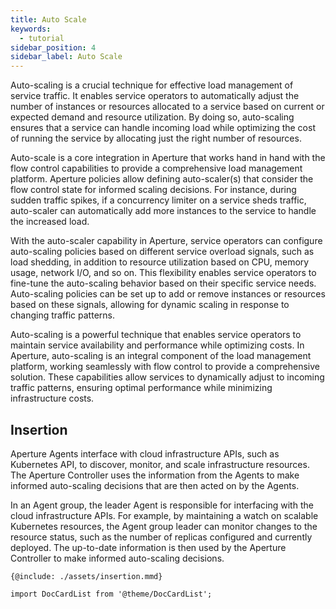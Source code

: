 ```yaml
---
title: Auto Scale
keywords:
  - tutorial
sidebar_position: 4
sidebar_label: Auto Scale
---
```


Auto-scaling is a crucial technique for effective load management of service
traffic. It enables service operators to automatically adjust the number of
instances or resources allocated to a service based on current or expected
demand and resource utilization. By doing so, auto-scaling ensures that a
service can handle incoming load while optimizing the cost of running the
service by allocating just the right number of resources.

Auto-scale is a core integration in Aperture that works hand in hand with the
flow control capabilities to provide a comprehensive load management platform.
Aperture policies allow defining auto-scaler(s) that consider the flow control
state for informed scaling decisions. For instance, during sudden traffic
spikes, if a concurrency limiter on a service sheds traffic, auto-scaler can
automatically add more instances to the service to handle the increased load.

With the auto-scaler capability in Aperture, service operators can configure
auto-scaling policies based on different service overload signals, such as load
shedding, in addition to resource utilization based on CPU, memory usage,
network I/O, and so on. This flexibility enables service operators to fine-tune
the auto-scaling behavior based on their specific service needs. Auto-scaling
policies can be set up to add or remove instances or resources based on these
signals, allowing for dynamic scaling in response to changing traffic patterns.

Auto-scaling is a powerful technique that enables service operators to maintain
service availability and performance while optimizing costs. In Aperture,
auto-scaling is an integral component of the load management platform, working
seamlessly with flow control to provide a comprehensive solution. These
capabilities allow services to dynamically adjust to incoming traffic patterns,
ensuring optimal performance while minimizing infrastructure costs.

## Insertion

Aperture Agents interface with cloud infrastructure APIs, such as Kubernetes
API, to discover, monitor, and scale infrastructure resources. The Aperture
Controller uses the information from the Agents to make informed auto-scaling
decisions that are then acted on by the Agents.

In an Agent group, the leader Agent is responsible for interfacing with the
cloud infrastructure APIs. For example, by maintaining a watch on scalable
Kubernetes resources, the Agent group leader can monitor changes to the resource
status, such as the number of replicas configured and currently deployed. The
up-to-date information is then used by the Aperture Controller to make informed
auto-scaling decisions.

<Zoom>

```mermaid
{@include: ./assets/insertion.mmd}
```

</Zoom>

```mdx-code-block
import DocCardList from '@theme/DocCardList';
```

<DocCardList />
